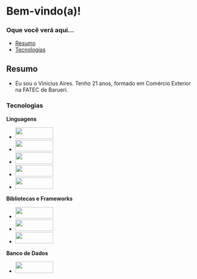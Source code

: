 # Bem-vindo(a)!

### Oque você verá aqui...
<!--ts-->
   * [Resumo](#resumo)
   * [Tecnologias](#tecnologias)
<!--te-->

## Resumo
- Eu sou o Vinicius Aires. Tenho 21 anos, formado em Comércio Exterior na FATEC de Barueri. 

### Tecnologias
**Linguagens**
- <code><img height="30" width="100" src= "https://img.shields.io/badge/HTML5-E34F26?style=for-the-badge&logo=html5&logoColor=white"></code>
- <code><img height="30" width="100" src= "https://img.shields.io/badge/CSS3-1572B6?style=for-the-badge&logo=css3&logoColor=white"></code>
- <code><img height="30" width="100" src= "https://img.shields.io/badge/Sass-CC6699?style=for-the-badge&logo=sass&logoColor=white"></code>
- <code><img height="30" width="100" src= "https://img.shields.io/badge/JavaScript-323330?style=for-the-badge&logo=javascript&logoColor=F7DF1E"></code>
- <code><img height="30" width="100" src= "https://img.shields.io/badge/Node.js-339933?style=for-the-badge&logo=nodedotjs&logoColor=white"></code>

**Bibliotecas e Frameworks**
- <code><img height="30" width="100" src= "https://img.shields.io/badge/React-20232A?style=for-the-badge&logo=react&logoColor=61DAFB"></code>
- <code><img height="30" width="100" src= "https://img.shields.io/badge/Express.js-000000?style=for-the-badge&logo=express&logoColor=white"></code>
- <code><img height="30" width="100" src= "https://img.shields.io/badge/Expo-1B1F23?style=for-the-badge&logo=expo&logoColor=white"></code>

**Banco de Dados**
- <code><img height="30" width="100" src= "https://img.shields.io/badge/MySQL-005C84?style=for-the-badge&logo=mysql&logoColor=white"></code>
